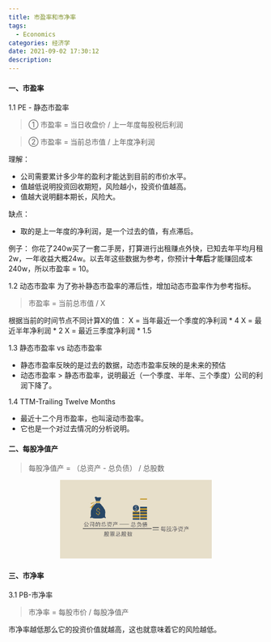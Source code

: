 ```yaml
---
title: 市盈率和市净率
tags:
  - Economics
categories: 经济学
date: 2021-09-02 17:30:12
description:
---
```



#### 一、市盈率

1.1 PE - 静态市盈率

>① 市盈率 = 当日收盘价 / 上一年度每股税后利润  

>② 市盈率 = 当前总市值 / 上年度净利润

理解：
+ 公司需要累计多少年的盈利才能达到目前的市价水平。
+ 值越低说明投资回收期短，风险越小，投资价值越高。
+ 值越大说明翻本期长，风险大。

缺点：
+ 取的是上一年度的净利润，是一个过去的值，有点滞后。

例子：
你花了240w买了一套二手房，打算进行出租赚点外快，已知去年平均月租2w，一年收益大概24w。以去年这些数据为参考，你预计**十年后**才能赚回成本240w，所以市盈率 = 10。



1.2 动态市盈率
为了弥补静态市盈率的滞后性，增加动态市盈率作为参考指标。

> 市盈率 = 当前总市值 / X

根据当前的时间节点不同计算X的值：
X = 当年最近一个季度的净利润 * 4
X = 最近半年净利润 * 2
X = 最近三季度净利润 * 1.5 



1.3 静态市盈率 vs 动态市盈率

+ 静态市盈率反映的是过去的数据，动态市盈率反映的是未来的预估
+ 动态市盈率 > 静态市盈率，说明最近（一个季度、半年、三个季度）公司的利润下降了。



1.4 TTM-Trailing Twelve Months
+ 最近十二个月市盈率，也叫滚动市盈率。
+ 它也是一个对过去情况的分析说明。


#### 二、每股净值产

> 每股净值产 = （总资产 - 总负债） / 总股数

<center>
    <img src="../images/a_b_c.jpeg" width="300"/>
</center>


#### 三、市净率

3.1 PB-市净率

> 市净率 = 每股市价 / 每股净值产

市净率越低那么它的投资价值就越高，这也就意味着它的风险越低。